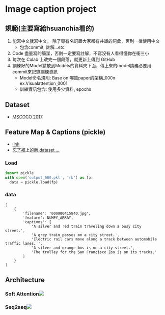 # Image caption project
## 規範(主要寫給hsuanchia看的)
1. 能寫中文就寫中文， 除了專有名詞跟大家都有共識的詞彙，否則一律使用中文
   * 包含commit, 註解...etc
2. Code 盡量寫的簡潔，否則一定要寫註解，不寫沒有人看得懂你在衝三小
3. 每次在 Colab 上改完一個段落，就更新上傳到 GitHub
4. 訓練好的Model請放到Models的資料夾下面，傳上來的model請務必要用commit來記錄訓練資訊
   * Model命名規則: Base on 哪篇paper的架構_000n ex.Visualattention_0001
   * 訓練資訊包含: 使用多少資料, epochs
## Dataset
* [MSCOCO 2017](https://drive.google.com/drive/folders/1fN9Zl8yX4MjQY1ljAY2py_7l7-vkCMHu?usp=sharing)

## Feature Map & Captions (pickle)

* [link](https://drive.google.com/drive/folders/1V0qwaIfv6hYvhINFcsSLVRDcovdNX-BD?usp=sharing)
* [忘了補上的新 dataset ...](https://drive.google.com/drive/folders/1MbG8gn-g0_w2MRuWmTwCyQzmKOKVWEyJ?usp=sharing)

### Load
```python
import pickle
with open('output_500.pkl', 'rb') as fp:
  data = pickle.load(fp)
```

### data
```
[
    {
        'filename': '000000415840.jpg',
        'feature': NUMPY_ARRAY,
        'captions': [
            'A silver and red train traveling down a busy city street.',
            'A grey train passes on a city street.',
            'Electric rail cars move along a track between automobile traffic lanes. ',
            'A silver and orange bus is on a city street.',
            'The trolley for the San Francisco Zoo is on its tracks.'
        ]
    }
]
```
## Architecture
### Soft Attention![](https://i.imgur.com/aFu5aEa.jpg)
### Seq2seq![](https://i.imgur.com/dKlAlH8.jpg)
